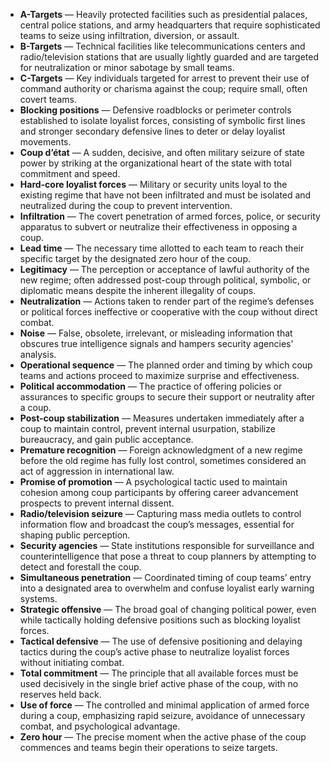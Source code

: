 - **A-Targets** — Heavily protected facilities such as presidential palaces, central police stations, and army headquarters that require sophisticated teams to seize using infiltration, diversion, or assault.  
- **B-Targets** — Technical facilities like telecommunications centers and radio/television stations that are usually lightly guarded and are targeted for neutralization or minor sabotage by small teams.  
- **C-Targets** — Key individuals targeted for arrest to prevent their use of command authority or charisma against the coup; require small, often covert teams.  
- **Blocking positions** — Defensive roadblocks or perimeter controls established to isolate loyalist forces, consisting of symbolic first lines and stronger secondary defensive lines to deter or delay loyalist movements.  
- **Coup d’état** — A sudden, decisive, and often military seizure of state power by striking at the organizational heart of the state with total commitment and speed.  
- **Hard-core loyalist forces** — Military or security units loyal to the existing regime that have not been infiltrated and must be isolated and neutralized during the coup to prevent intervention.  
- **Infiltration** — The covert penetration of armed forces, police, or security apparatus to subvert or neutralize their effectiveness in opposing a coup.  
- **Lead time** — The necessary time allotted to each team to reach their specific target by the designated zero hour of the coup.  
- **Legitimacy** — The perception or acceptance of lawful authority of the new regime; often addressed post-coup through political, symbolic, or diplomatic means despite the inherent illegality of coups.  
- **Neutralization** — Actions taken to render part of the regime’s defenses or political forces ineffective or cooperative with the coup without direct combat.  
- **Noise** — False, obsolete, irrelevant, or misleading information that obscures true intelligence signals and hampers security agencies' analysis.  
- **Operational sequence** — The planned order and timing by which coup teams and actions proceed to maximize surprise and effectiveness.  
- **Political accommodation** — The practice of offering policies or assurances to specific groups to secure their support or neutrality after a coup.  
- **Post-coup stabilization** — Measures undertaken immediately after a coup to maintain control, prevent internal usurpation, stabilize bureaucracy, and gain public acceptance.  
- **Premature recognition** — Foreign acknowledgment of a new regime before the old regime has fully lost control, sometimes considered an act of aggression in international law.  
- **Promise of promotion** — A psychological tactic used to maintain cohesion among coup participants by offering career advancement prospects to prevent internal dissent.  
- **Radio/television seizure** — Capturing mass media outlets to control information flow and broadcast the coup’s messages, essential for shaping public perception.  
- **Security agencies** — State institutions responsible for surveillance and counterintelligence that pose a threat to coup planners by attempting to detect and forestall the coup.  
- **Simultaneous penetration** — Coordinated timing of coup teams’ entry into a designated area to overwhelm and confuse loyalist early warning systems.  
- **Strategic offensive** — The broad goal of changing political power, even while tactically holding defensive positions such as blocking loyalist forces.  
- **Tactical defensive** — The use of defensive positioning and delaying tactics during the coup’s active phase to neutralize loyalist forces without initiating combat.  
- **Total commitment** — The principle that all available forces must be used decisively in the single brief active phase of the coup, with no reserves held back.  
- **Use of force** — The controlled and minimal application of armed force during a coup, emphasizing rapid seizure, avoidance of unnecessary combat, and psychological advantage.  
- **Zero hour** — The precise moment when the active phase of the coup commences and teams begin their operations to seize targets.
